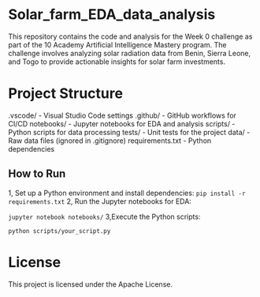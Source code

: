 # Solar_farm_EDA_data_analysis
This repository contains the code and analysis for the Week 0 challenge as part of the 10 Academy Artificial Intelligence Mastery program. The challenge involves analyzing solar radiation data from Benin, Sierra Leone, and Togo to provide actionable insights for solar farm investments.
# Project Structure
.vscode/ - Visual Studio Code settings
.github/ - GitHub workflows for CI/CD
notebooks/ - Jupyter notebooks for EDA and analysis
scripts/ - Python scripts for data processing
tests/ - Unit tests for the project
data/ - Raw data files (ignored in .gitignore)
requirements.txt - Python dependencies
## How to Run

1, Set up a Python environment and install dependencies:
```pip install -r requirements.txt```
2, Run the Jupyter notebooks for EDA:

``` jupyter notebook notebooks/ ```
3,Execute the Python scripts:

``` python scripts/your_script.py ``` 
# License
This project is licensed under the Apache License.




